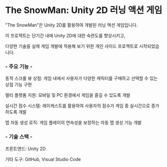 # The SnowMan: Unity 2D 러닝 액션 게임

"The SnowMan"은 Unity 2D를 활용하여 개발된 러닝 액션 게임입니다. 

이 프로젝트는 단기간 내에 Unity 2D에 대한 숙련도를 향상시키고, 

다양한 기술을 실제 게임 개발에 적용해 보기 위한 개인 사이드 프로젝트로 시작되었습니다.

### - 주요 기능 -

동적 스크롤 뷰 상점: 게임 내에서 사용자가 다양한 캐릭터를 구매하고 선택할 수 있는 상점 기능 구현

멀티 플랫폼 지원: 모바일 및 PC 환경에서 게임을 즐길 수 있도록 개발

실시간 점수 시스템: 레이캐스트를 활용하여 사용자의 점수가 게임 중 실시간으로 증가하도록 개발

맵 자동 생성 로직: 게임 플레이의 연속성을 보장하는 자동 맵 생성 기능 개발

### - 기술 스택 -

프론트엔드: Unity 2D

기타 도구: GitHub, Visual Studio Code
